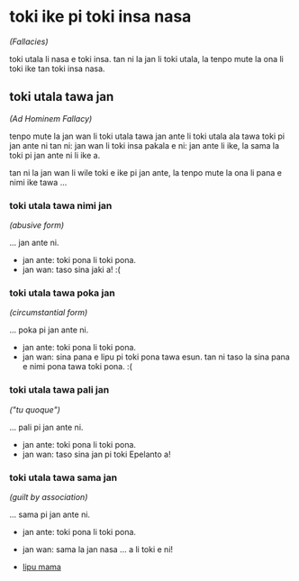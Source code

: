 # toki ike pi toki insa nasa
*(Fallacies)*

toki utala li nasa e toki insa. tan ni la jan li toki utala, la tenpo mute la ona li toki ike tan toki insa nasa.

## toki utala tawa jan
*(Ad Hominem Fallacy)*

tenpo mute la jan wan li toki utala tawa jan ante li toki utala ala tawa toki pi jan ante ni tan ni: jan wan li toki insa pakala e ni: jan ante li ike, la sama la toki pi jan ante ni li ike a.

tan ni la jan wan li wile toki e ike pi jan ante, la tenpo mute la ona li pana e nimi ike tawa ...

### toki utala tawa nimi jan
*(abusive form)*

... jan ante ni.

* jan ante: toki pona li toki pona.
* jan wan: taso sina jaki a! :(

### toki utala tawa poka jan
*(circumstantial form)*

... poka pi jan ante ni.

* jan ante: toki pona li toki pona.
* jan wan: sina pana e lipu pi toki pona tawa esun. tan ni taso la sina pana e nimi pona tawa toki pona. :(

### toki utala tawa pali jan
*("tu quoque")*

... pali pi jan ante ni.

* jan ante: toki pona li toki pona.
* jan wan: taso sina jan pi toki Epelanto a!

### toki utala tawa sama jan
*(guilt by association)*

... sama pi jan ante ni.

* jan ante: toki pona li toki pona.
* jan wan: sama la jan nasa ... a li toki e ni!

* [lipu mama](https://thebestschools.org/magazine/15-logical-fallacies-know/)


